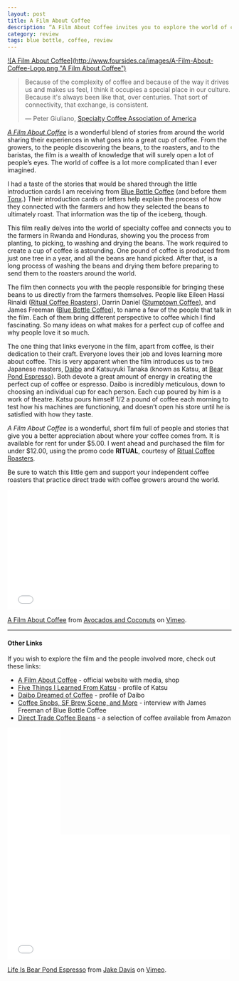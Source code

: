 ```yaml
---
layout: post
title: A Film About Coffee 
description: “A Film About Coffee invites you to explore the world of coffee, and hear some very interesting stories.“
category: review    
tags: blue bottle, coffee, review
---
```


<a href=“http://afilmaboutcoffee.com/#top”>
![A Film About Coffee](http://www.foursides.ca/images/A-Film-About-Coffee-Logo.png "A Film About Coffee")
</a>

> Because of the complexity of coffee and because of the way it drives us and makes us feel, I think it occupies a special place in our culture. Because it's always been like that, over centuries. That sort of connectivity, that exchange, is consistent. 
> 
> — Peter Giuliano, [Specialty Coffee Association of America](http://scaa.org "Specialty Coffee Association of America")

*[A Film About Coffee](http://afilmaboutcoffee.com/#top "A Film About Coffee")* is a wonderful blend of stories from around the world sharing their experiences in what goes into a great cup of coffee. From the growers, to the people discovering the beans, to the roasters, and to the baristas, the film is a wealth of knowledge that will surely open a lot of people’s eyes. The world of coffee is a lot more complicated than I ever imagined. 

I had a taste of the stories that would be shared through the little introduction cards I am receiving from [Blue Bottle Coffee](https://bluebottlecoffee.com/u/foursides "Blue Bottle Coffee") (and before them [Tonx](http://www.foursides.ca/Tonx-Review/ "Tonx Review").) Their introduction cards or letters help explain the process of how they connected with the farmers and how they selected the beans to ultimately roast. That information was the tip of the iceberg, though. 

This film really delves into the world of specialty coffee and connects you to the farmers in Rwanda and Honduras, showing you the process from planting, to picking, to washing and drying the beans. The work required to create a cup of coffee is astounding. One pound of coffee is produced from just one tree in a year, and all the beans are hand picked. After that, is a long process of washing the beans and drying them before preparing to send them to the roasters around the world. 

The film then connects you with the people responsible for bringing these beans to us directly from the farmers themselves. People like Eileen Hassi Rinaldi ([Ritual Coffee Roasters](http://www.ritualroasters.com/ "Ritual Coffee Roasters")), Darrin Daniel ([Stumptown Coffee](http://stumptowncoffee.com/ "Stumptown Coffee")), and James Freeman ([Blue Bottle Coffee](https://bluebottlecoffee.com/u/foursides "Blue Bottle Coffee")), to name a few of the people that talk in the film. Each of them bring different perspective to coffee which I find fascinating. So many ideas on what makes for a perfect cup of coffee and why people love it so much. 

The one thing that links everyone in the film, apart from coffee, is their dedication to their craft. Everyone loves their job and loves learning more about coffee. This is very apparent when the film introduces us to two Japanese masters, [Daibo](http://roadsandkingdoms.com/2013/daibo/ "Daibo Dreamed of Coffee") and Katsuyuki Tanaka (known as Katsu, at [Bear Pond Espresso](http://www.bear-pond.com "Bear Pond")). Both devote a great amount of energy in creating the perfect cup of coffee or espresso. Daibo is incredibly meticulous, down to choosing an individual cup for each person. Each cup poured by him is a work of theatre. Katsu pours himself 1/2 a pound of coffee each morning to test how his machines are functioning, and doesn’t open his store until he is satisfied with how they taste. 

*A Film About Coffee* is a wonderful, short film full of people and stories that give you a better appreciation about where your coffee comes from. It is available for rent for under $5.00. I went ahead and purchased the film for under $12.00, using the promo code **RITUAL**, courtesy of [Ritual Coffee Roasters](http://www.ritualroasters.com/news/2014/12/04/want-to-own-a-film-about-coffee-have-we-got-a-deal-for-you-15-off/ "Ritual Coffee Roasters"). 

Be sure to watch this little gem and support your independent coffee roasters that practice direct trade with coffee growers around the world. 

<iframe src="//player.vimeo.com/video/112360104" width="500" height="270" frameborder="0" webkitallowfullscreen mozallowfullscreen allowfullscreen></iframe>    <p><a href="http://vimeo.com/112360104">A Film About Coffee</a> from <a href="http://vimeo.com/avocadosandcoconuts">Avocados and Coconuts</a> on <a href="https://vimeo.com">Vimeo</a>.</p>
 
---

#### Other Links

If you wish to explore the film and the people involved more, check out these links:

- [A Film About Coffee](http://afilmaboutcoffee.com "A Film About Coffee") - official website with media, shop
- [Five Things I Learned From Katsu](http://www.theessentialman.com/blog/2012/11/20/five-things-i-learned-from-katsu-of-bear-pond-espresso "Five Things I Learned From Katsu") - profile of Katsu
- [Daibo Dreamed of Coffee](http://roadsandkingdoms.com/2013/daibo/ "Daibo Dreamed of Coffee") - profile of Daibo
- [Coffee Snobs, SF Brew Scene, and More](http://www.refinery29.com/james-freeman "Coffee Snobs, SF Brew Scene, and more") - interview with James Freeman of Blue Bottle Coffee
- [Direct Trade Coffee Beans](http://www.amazon.com/mn/search/?_encoding=UTF8&camp=1789&creative=390957&field-keywords=film%20about%20coffee&linkCode=ur2&tag=four0b-20&url=search-alias%3Daps&linkId=AXPDEKGFVAH6J4TI "Direct Trade Coffee Beans") - a selection of coffee available from Amazon

<iframe style="width:120px;height:240px;" marginwidth="0" marginheight="0" scrolling="no" frameborder="0" src="//ws-na.amazon-adsystem.com/widgets/q?ServiceVersion=20070822&OneJS=1&Operation=GetAdHtml&MarketPlace=US&source=ss&ref=ss_til&ad_type=product_link&tracking_id=four0b-20&marketplace=amazon&region=US&placement=B007UH9A84&asins=B007UH9A84&linkId=5DO3E6TCZO46UBS5&show_border=true&link_opens_in_new_window=true">
</iframe>

<iframe src="//player.vimeo.com/video/40482747?color=ffffff" width="500" height="281" frameborder="0" webkitallowfullscreen mozallowfullscreen allowfullscreen></iframe> <p><a href="http://vimeo.com/40482747">Life Is Bear Pond Espresso</a> from <a href="http://vimeo.com/jakedavis">Jake Davis</a> on <a href="https://vimeo.com">Vimeo</a>.</p>